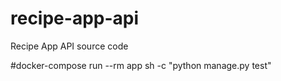 # recipe-app-api
Recipe App API source code

#docker-compose run --rm app sh -c "python manage.py test"
